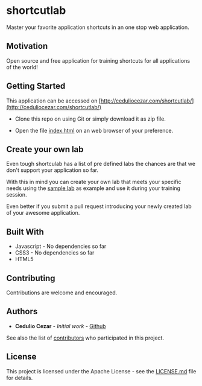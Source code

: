 # shortcutlab

Master your favorite application shortcuts in an one stop web application.

## Motivation

Open source and free application for training shortcuts for all applications of the world!

## Getting Started

This application can be accessed on [http://ceduliocezar.com/shortcutlab/](http://ceduliocezar.com/shortcutlab/)

- Clone this repo on using Git or simply download it as zip file.

- Open the file [index.html](index.html) on an web browser of your preference.

## Create your own lab

Even tough shortculab has a list of pre defined labs the chances are that we don't support your application so far. 

With this in mind you can create your own lab that meets your specific needs using the [sample lab](labs/sample_1.0.0_all.lab) as example and use it during your training session.

Even better if you submit a pull request introducing your newly created lab of your awesome application.

## Built With
* Javascript - No dependencies so far
* CSS3 - No dependencies so far
* HTML5

## Contributing

Contributions are welcome and encouraged.

## Authors

* **Cedulio Cezar** - *Initial work* - [Github](https://github.com/ceduliocezar)

See also the list of [contributors](https://github.com/ceduliocezar/shortcutlab/graphs/contributors) who participated in this project.

## License

This project is licensed under the Apache License - see the [LICENSE.md](LICENSE.md) file for details.
